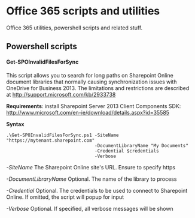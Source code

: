 # Office 365 scripts and utilities

Office 365 utilities, powershell scripts and related stuff.

## Powershell scripts

#### Get-SPOInvalidFilesForSync
This script allows you to search for long paths on Sharepoint Online document libraries that normally causing synchronization issues with OneDrive for Business 2013. The limitations and restrictions are described at http://support.microsoft.com/kb/2933738

**Requirements**: install Sharepoint Server 2013 Client Components SDK: http://www.microsoft.com/en-ie/download/details.aspx?id=35585

**Syntax**
```
.\Get-SPOInvalidFilesForSync.ps1 -SiteName "https://mytenant.sharepoint.com" 
                                 -DocumentLibraryName "My Documents" 
                                 -Credential $credentials 
                                 -Verbose
```

*-SiteName*              The Sharepoint Online site's URL. Ensure to specify https

*-DocumentLibraryName*   Optional. The name of the library to process

*-Credential*            Optional. The credentials to be used to connect to Sharepoint Online. If omitted, the script will popup for input

*-Verbose*               Optional. If specified, all verbose messages will be shown

